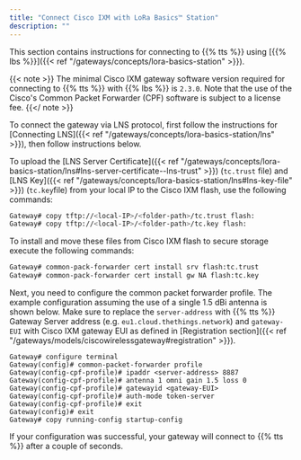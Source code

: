```yaml
---
title: "Connect Cisco IXM with LoRa Basics™ Station"
description: ""
---
```


This section contains instructions for connecting to {{% tts %}} using [{{% lbs %}}]({{< ref "/gateways/concepts/lora-basics-station" >}}).

<!--more-->

{{< note >}} The minimal Cisco IXM gateway software version required for connecting to {{% tts %}} with {{% lbs %}} is `2.3.0`. Note that the use of the Cisco's Common Packet Forwarder (CPF) software is subject to a license fee. {{</ note >}}

To connect the gateway via LNS protocol, first follow the instructions for [Connecting LNS]({{< ref "/gateways/concepts/lora-basics-station/lns" >}}), then follow instructions below.

To upload the [LNS Server Certificate]({{< ref "/gateways/concepts/lora-basics-station/lns#lns-server-certificate--lns-trust" >}}) (`tc.trust` file) and [LNS Key]({{< ref "/gateways/concepts/lora-basics-station/lns#lns-key-file" >}}) (`tc.key`file) from your local IP to the Cisco IXM flash, use the following commands:

```bash
Gateway# copy tftp://<local-IP>/<folder-path>/tc.trust flash:
Gateway# copy tftp://<local-IP>/<folder-path>/tc.key flash:
```

To install and move these files from Cisco IXM flash to secure storage execute the following commands:

```bash
Gateway# common-pack-forwarder cert install srv flash:tc.trust
Gateway# common-pack-forwarder cert install gw NA flash:tc.key
```

Next, you need to configure the common packet forwarder profile. The example configuration assuming the use of a single 1.5 dBi antenna is shown below. Make sure to replace the `server-address` with {{% tts %}} Gateway Server address (e.g. `eu1.cloud.thethings.network`) and `gateway-EUI` with Cisco IXM gateway EUI as defined in [Registration section]({{< ref "/gateways/models/ciscowirelessgateway#registration" >}}).

```
Gateway# configure terminal
Gateway(config)# common-packet-forwarder profile
Gateway(config-cpf-profile)# ipaddr <server-address> 8887
Gateway(config-cpf-profile)# antenna 1 omni gain 1.5 loss 0
Gateway(config-cpf-profile)# gatewayid <gateway-EUI>
Gateway(config-cpf-profile)# auth-mode token-server
Gateway(config-cpf-profile)# exit
Gateway(config)# exit
Gateway# copy running-config startup-config
```

If your configuration was successful, your gateway will connect to {{% tts %}} after a couple of seconds.
